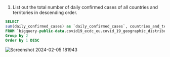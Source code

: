1. List out the total number of daily confirmed cases of all countries and territories in descending order.
```SQL
SELECT	
sum(daily_confirmed_cases) as `daily_confirmed_cases`, countries_and_territories 
FROM `bigquery-public-data.covid19_ecdc_eu.covid_19_geographic_distribution_worldwide` 
Group by 2
Order by 1 DESC
```
![Screenshot 2024-02-05 181943](https://github.com/Archana1819/Archana1819/assets/159028840/cb462bdd-c7f9-4496-b364-445508f60dfa)
